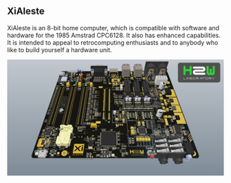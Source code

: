 
## XiAleste

XiAleste is an 8-bit home computer, which is compatible with software and hardware for the 1985 Amstrad CPC6128. It also has enhanced capabilities. It is intended to appeal to retrocomputing enthusiasts and to anybody who like to build yourself a hardware unit.

![XiAleste Image](/projects/xialeste/xi_aleste_pcb_render.jpg)

